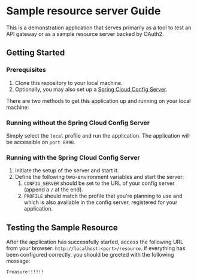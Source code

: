 # Sample resource server Guide

This is a demonstration application that serves primarily as a tool to test an API gateway or as a sample resource server backed by OAuth2.

## Getting Started

### Prerequisites
1. Clone this repository to your local machine.
2. Optionally, you may also set up a [Spring Cloud Config Server](https://docs.spring.io/spring-cloud-config/docs/current/reference/html/#_spring_cloud_config_server).

There are two methods to get this application up and running on your local machine:

### Running without the Spring Cloud Config Server
Simply select the `local` profile and run the application. The application will be accessible on `port 8990`.

### Running with the Spring Cloud Config Server
1. Initiate the setup of the server and start it.
2. Define the following two-environment variables and start the server:
   1. `CONFIG_SERVER` should be set to the URL of your config server (append a `/` at the end).
   2. `PROFILE` should match the profile that you're planning to use and which is also available in the config server, registered for your application.

## Testing the Sample Resource

After the application has successfully started, access the following URL from your browser: `http://localhost:<port>/resource`. If everything has been configured correctly, you should be greeted with the following message:
```
Treasure!!!!!!
```